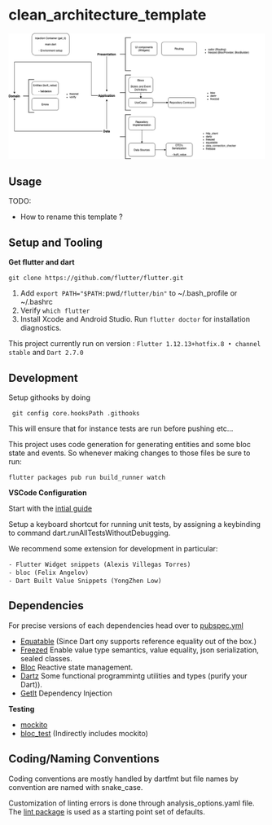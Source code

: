 # clean_architecture_template

<p align="center">
<img src="https://raw.githubusercontent.com/EagleDev-io/flutter_clean_architecture/master/flutter_architecture.png">
</p>

## Usage 
TODO: 
 - How to rename this template ? 

## Setup and Tooling

**Get flutter and dart**

```
git clone https://github.com/flutter/flutter.git
```

1. Add `export PATH="$PATH:`pwd`/flutter/bin"` to ~/.bash_profile or ~/.bashrc
2. Verify `which flutter`
3. Install Xcode and Android Studio. Run `flutter doctor` for installation diagnostics.

This project currently run on version : `Flutter 1.12.13+hotfix.8 • channel stable` and `Dart 2.7.0`


## Development

Setup githooks by doing

```
 git config core.hooksPath .githooks
```

This will ensure that for instance tests are run before pushing etc...

This project uses code generation for generating entities and some bloc state and events.  So whenever
making changes to those files be sure to run:

```
flutter packages pub run build_runner watch
```

**VSCode Configuration**

Start with the [intial guide](https://flutter.dev/docs/development/tools/vs-code)

Setup a keyboard shortcut for running unit tests, by assigning a keybinding to command dart.runAllTestsWithoutDebugging.

We recommend some extension for development in particular: 

    - Flutter Widget snippets (Alexis Villegas Torres)
    - bloc (Felix Angelov)
    - Dart Built Value Snippets (YongZhen Low)


## Dependencies

For precise versions of each dependencies head over to [pubspec.yml](pubspec.yaml)

- [Equatable]() (Since Dart ony supports reference equality out of the box.)
- [Freezed]() Enable value type semantics, value equality, json serialization, sealed classes.
- [Bloc]() Reactive state management.
- [Dartz](https://pub.dev/packages/dartz) Some functional programmintg utilities and types (purify your Dart)).
- [GetIt](https://pub.dev/packages/get_it) Dependency Injection

**Testing**

- [mockito](https://pub.dev/packages/mockito)
- [bloc_test](https://pub.dev/packages/bloc_test) (Indirectly includes mockito)

## Coding/Naming Conventions

Coding conventions are mostly handled by dartfmt but file names by convention are named with snake_case.

Customization of linting errors is done through analysis_options.yaml file.
The [lint package](https://pub.dev/packages/lint#-readme-tab-) is used as a starting point set of defaults.

